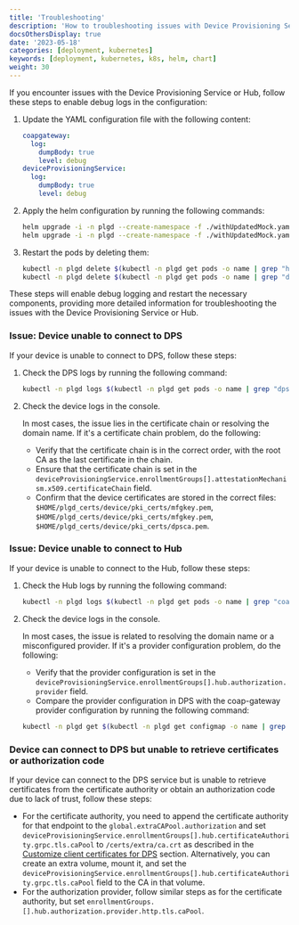 ```yaml
---
title: 'Troubleshooting'
description: 'How to troubleshooting issues with Device Provisioning Service'
docsOthersDisplay: true
date: '2023-05-18'
categories: [deployment, kubernetes]
keywords: [deployment, kubernetes, k8s, helm, chart]
weight: 30
---
```


If you encounter issues with the Device Provisioning Service or Hub, follow these steps to enable debug logs in the configuration:

1. Update the YAML configuration file with the following content:

   ```yaml
   coapgateway:
     log:
       dumpBody: true
       level: debug
   deviceProvisioningService:
     log:
       dumpBody: true
       level: debug
   ```

2. Apply the helm configuration by running the following commands:

   ```sh
   helm upgrade -i -n plgd --create-namespace -f ./withUpdatedMock.yaml hub plgd/plgd-hub
   helm upgrade -i -n plgd --create-namespace -f ./withUpdatedMock.yaml dps plgd/plgd-dps
   ```

3. Restart the pods by deleting them:

   ```sh
   kubectl -n plgd delete $(kubectl -n plgd get pods -o name | grep "hub-plgd")
   kubectl -n plgd delete $(kubectl -n plgd get pods -o name | grep "dps-plgd")
   ```

These steps will enable debug logging and restart the necessary components, providing more detailed information for troubleshooting the issues with the Device Provisioning Service or Hub.

### Issue: Device unable to connect to DPS

If your device is unable to connect to DPS, follow these steps:

1. Check the DPS logs by running the following command:

   ```sh
   kubectl -n plgd logs $(kubectl -n plgd get pods -o name | grep "dps-plgd")
   ```

2. Check the device logs in the console.

   In most cases, the issue lies in the certificate chain or resolving the domain name. If it's a certificate chain problem, do the following:

   - Verify that the certificate chain is in the correct order, with the root CA as the last certificate in the chain.
   - Ensure that the certificate chain is set in the `deviceProvisioningService.enrollmentGroups[].attestationMechanism.x509.certificateChain` field.
   - Confirm that the device certificates are stored in the correct files: `$HOME/plgd_certs/device/pki_certs/mfgkey.pem`, `$HOME/plgd_certs/device/pki_certs/mfgkey.pem`, `$HOME/plgd_certs/device/pki_certs/dpsca.pem`.

### Issue: Device unable to connect to Hub

If your device is unable to connect to the Hub, follow these steps:

1. Check the Hub logs by running the following command:

   ```sh
   kubectl -n plgd logs $(kubectl -n plgd get pods -o name | grep "coap-gateway")
   ```

2. Check the device logs in the console.

   In most cases, the issue is related to resolving the domain name or a misconfigured provider. If it's a provider configuration problem, do the following:

   - Verify that the provider configuration is set in the `deviceProvisioningService.enrollmentGroups[].hub.authorization.provider` field.
   - Compare the provider configuration in DPS with the coap-gateway provider configuration by running the following command:

   ```sh
   kubectl -n plgd get $(kubectl -n plgd get configmap -o name | grep "coap-gateway") -o yaml | yq '.data["service.yaml"]' | yq '.apis.coap.authorization.providers'
   ```

### Device can connect to DPS but unable to retrieve certificates or authorization code

If your device can connect to the DPS service but is unable to retrieve certificates from the certificate authority or obtain an authorization code due to lack of trust, follow these steps:

- For the certificate authority, you need to append the certificate authority for that endpoint to the `global.extraCAPool.authorization` and set `deviceProvisioningService.enrollmentGroups[].hub.certificateAuthority.grpc.tls.caPool` to `/certs/extra/ca.crt` as described in the [Customize client certificates for DPS](/docs/deployment/device-provisioning-service/advanced#customize-client-certificates-for-dps) section. Alternatively, you can create an extra volume, mount it, and set the `deviceProvisioningService.enrollmentGroups[].hub.certificateAuthority.grpc.tls.caPool` field to the CA in that volume.
- For the authorization provider, follow similar steps as for the certificate authority, but set `enrollmentGroups.[].hub.authorization.provider.http.tls.caPool`.

